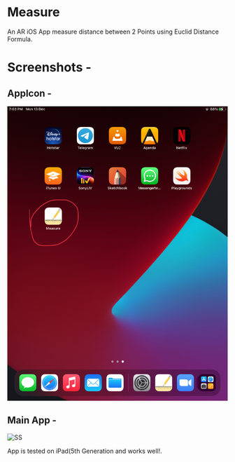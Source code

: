 # Measure

An AR iOS App measure distance between 2 Points using Euclid Distance Formula.

# Screenshots - 
## AppIcon - 

![AppIcon](https://github.com/garvitchaudhary9/Measure/blob/main/Measure/Screenshots/AppIcon.jpg)

## Main App - 

![SS](https://github.com/garvitchaudhary9/Measure/blob/main/Measure/Screenshots/SS.PNG)

App is tested on iPad(5th Generation and works well!.
